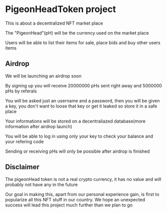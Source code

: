 # PigeonHeadToken project
This is about a decentralized NFT market place

The "PigeonHead"(pH) will be the currency used on the market place

Users will be able to list their items for sale, place bids and buy other users items

## Airdrop
We will be launching an airdrop soon

By signing up you will receive 20000000 pHs sent right away and 5000000 pHs by referals

You will be asked just an username and a password, then you will be given a key, you don't want to loose that key or get it leaked so store it in a safe place

Your informations will be stored on a decentraliazed database(more information after airdrop launch)

You will be able to log in using only your key to check your balance and your refering code

Sending or receiving pHs will only be possible after airdrop is finished

## Disclaimer

The pigeonHead token is not a real crypto currency, it has no value and will probably not have any in  the future

Our goal in making this, apart from our personal experience gain, is first to popularize all this NFT stuff in our country. We hope an unexpected success will lead this project much further than we plan to go
